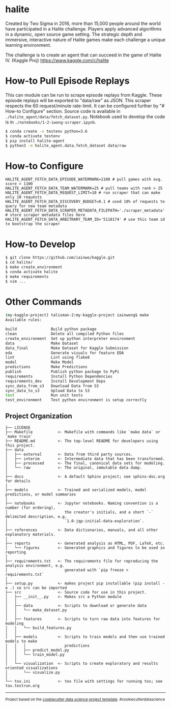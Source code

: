 halite
==============================

Created by Two Sigma in 2016, more than 15,000 people around the world have participated in a Halite challenge. Players apply advanced algorithms in a dynamic, open source game setting. The strategic depth and immersive, interactive nature of Halite games make each challenge a unique learning environment.

The challenge is to create an agent that can succeed in the game of Halite IV.  (Kaggle Proj) https://www.kaggle.com/c/halite

# How-to Pull Episode Replays
This can module can be run to scrape episode replays from Kaggle.
These episode replays will be exported to "data/raw" as JSON.
This scraper respects the 60 request/minute rate-limit.
It can be configured further by "# How-to Configure" section.
Source code is available in `./halite_agent/data/fetch_dataset.py`.
Notebook used to develop the code is in `./notebooks/1-2-iwong-scraper.ipynb`.

```bash
$ conda create -n testenv python=3.6
$ conda activate testenv
$ pip install halite-agent
$ python3 -m halite_agent.data.fetch_dataset data/raw
```

# How-to Configure

```
HALITE_AGENT_FETCH_DATA_EPISODE_WATERMARK=1100 # pull games with avg. score > 1100
HALITE_AGENT_FETCH_DATA_TEAM_WATERMARK=25 # pull teams with rank > 25
HALITE_AGENT_FETCH_DATA_REQUEST_LIMIT=10 # run scraper that can make only 10 requests
HALITE_AGENT_FETCH_DATA_DISCOVERY_BUDGET=0.1 # used 10% of requests to query for new team metadata
HALITE_AGENT_FETCH_DATA_SCRAPER_METADATA_FILEPATH='./scraper_metadata' # store scraper metadata files here
HALITE_AGENT_FETCH_DATA_ARBITRARY_TEAM_ID='5118174' # use this team id to bootstrap the scraper
```

# How-to Develop

```bash
$ git clone https://github.com/iainwo/kaggle.git
$ cd halite/
$ make create_environment
$ conda activate halite
$ make requirements
$ vim ...
```

# Other Commands
```sh
(my-kaggle-project) talisman-2:my-kaggle-project iainwong$ make
Available rules:

build               Build python package 
clean               Delete all compiled Python files 
create_environment  Set up python interpreter environment 
data                Make Dataset 
data_final          Make Dataset for Kaggle Submission 
eda                 Generate visuals for feature EDA 
lint                Lint using flake8 
model               Make Model 
predictions         Make Predictions 
publish             Publish python package to PyPi 
requirements        Install Python Dependencies 
requirements_dev    Install Development Deps 
sync_data_from_s3   Download Data from S3 
sync_data_to_s3     Upload Data to S3 
test                Run unit tests 
test_environment    Test python environment is setup correctly 
```

Project Organization
------------

    ├── LICENSE
    ├── Makefile           <- Makefile with commands like `make data` or `make train`
    ├── README.md          <- The top-level README for developers using this project.
    ├── data
    │   ├── external       <- Data from third party sources.
    │   ├── interim        <- Intermediate data that has been transformed.
    │   ├── processed      <- The final, canonical data sets for modeling.
    │   └── raw            <- The original, immutable data dump.
    │
    ├── docs               <- A default Sphinx project; see sphinx-doc.org for details
    │
    ├── models             <- Trained and serialized models, model predictions, or model summaries
    │
    ├── notebooks          <- Jupyter notebooks. Naming convention is a number (for ordering),
    │                         the creator's initials, and a short `-` delimited description, e.g.
    │                         `1.0-jqp-initial-data-exploration`.
    │
    ├── references         <- Data dictionaries, manuals, and all other explanatory materials.
    │
    ├── reports            <- Generated analysis as HTML, PDF, LaTeX, etc.
    │   └── figures        <- Generated graphics and figures to be used in reporting
    │
    ├── requirements.txt   <- The requirements file for reproducing the analysis environment, e.g.
    │                         generated with `pip freeze > requirements.txt`
    │
    ├── setup.py           <- makes project pip installable (pip install -e .) so src can be imported
    ├── src                <- Source code for use in this project.
    │   ├── __init__.py    <- Makes src a Python module
    │   │
    │   ├── data           <- Scripts to download or generate data
    │   │   └── make_dataset.py
    │   │
    │   ├── features       <- Scripts to turn raw data into features for modeling
    │   │   └── build_features.py
    │   │
    │   ├── models         <- Scripts to train models and then use trained models to make
    │   │   │                 predictions
    │   │   ├── predict_model.py
    │   │   └── train_model.py
    │   │
    │   └── visualization  <- Scripts to create exploratory and results oriented visualizations
    │       └── visualize.py
    │
    └── tox.ini            <- tox file with settings for running tox; see tox.testrun.org


--------

<p><small>Project based on the <a target="_blank" href="https://drivendata.github.io/cookiecutter-data-science/">cookiecutter data science project template</a>. #cookiecutterdatascience</small></p>
